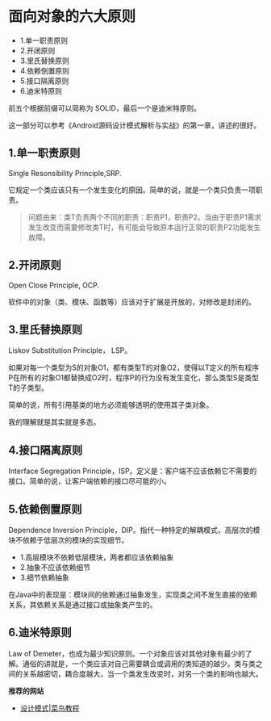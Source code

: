 # 面向对象的六大原则

- 1.单一职责原则
- 2.开闭原则
- 3.里氏替换原则
- 4.依赖倒置原则
- 5.接口隔离原则
- 6.迪米特原则

前五个根据前缀可以简称为 SOLID，最后一个是迪米特原则。

这一部分可以参考《Android源码设计模式解析与实战》的第一章，讲述的很好。

## 1.单一职责原则

Single Resonsibility Principle,SRP.

它规定一个类应该只有一个发生变化的原因。简单的说，就是一个类只负责一项职责。

>问题由来：类T负责两个不同的职责：职责P1，职责P2。当由于职责P1需求发生改变而需要修改类T时，有可能会导致原本运行正常的职责P2功能发生故障。

## 2.开闭原则

Open Close Principle, OCP.

软件中的对象（类、模块、函数等）应该对于扩展是开放的，对修改是封闭的。

## 3.里氏替换原则

Liskov Substitution Principle， LSP。

如果对每一个类型为S的对象O1，都有类型T的对象O2，使得以T定义的所有程序P在所有的对象O1都替换成O2时，程序P的行为没有发生变化，那么类型S是类型T的子类型。

简单的说，所有引用基类的地方必须能够透明的使用其子类对象。

我的理解就是其实就是多态。

## 4.接口隔离原则

Interface Segregation Principle，ISP。定义是：客户端不应该依赖它不需要的接口。简单的说，让客户端依赖的接口尽可能的小。

## 5.依赖倒置原则

Dependence Inversion Principle，DIP。指代一种特定的解耦模式，高层次的模块不依赖于低层次的模块的实现细节。

- 1.高层模块不依赖低层模块，两者都应该依赖抽象
-  2.抽象不应该依赖细节
-  3.细节依赖抽象

在Java中的表现是：模块间的依赖通过抽象发生，实现类之间不发生直接的依赖关系，其依赖关系是通过接口或抽象类产生的。

## 6.迪米特原则

Law of Demeter，也成为最少知识原则。一个对象应该对其他对象有最少的了解。通俗的讲就是，一个类应该对自己需要耦合或调用的类知道的越少。类与类之间的关系越密切，耦合度越大，当一个类发生改变时，对另一个类的影响也越大。


**推荐的网站**

- [设计模式|菜鸟教程](http://www.runoob.com/design-pattern/design-pattern-tutorial.html)
